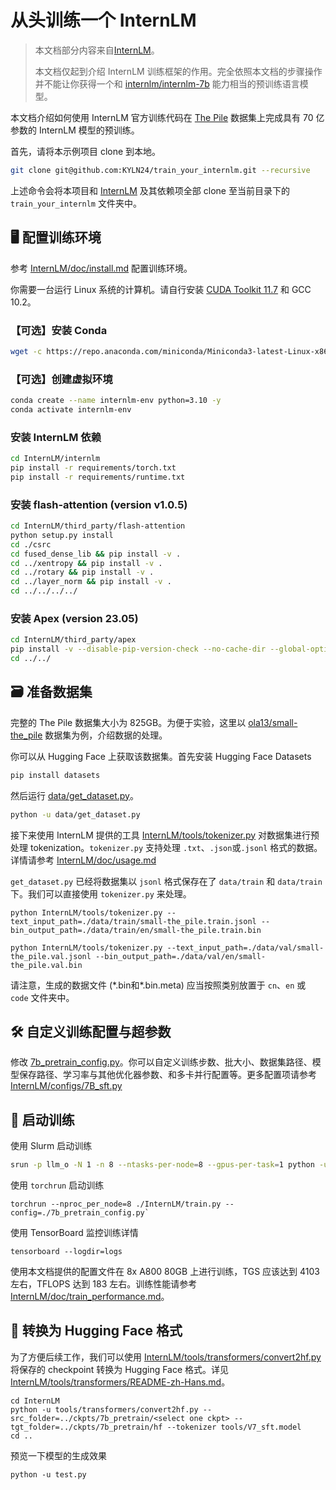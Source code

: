 # 从头训练一个 InternLM

> 本文档部分内容来自[InternLM](https://github.com/InternLM/InternLM)。
> 
> 本文档仅起到介绍 InternLM 训练框架的作用。完全依照本文档的步骤操作并不能让你获得一个和 [internlm/internlm-7b](https://huggingface.co/internlm/internlm-7b) 能力相当的预训练语言模型。

本文档介绍如何使用 InternLM 官方训练代码在 [The Pile](https://arxiv.org/abs/2101.00027) 数据集上完成具有 70 亿参数的 InternLM 模型的预训练。

首先，请将本示例项目 clone 到本地。

``` sh
git clone git@github.com:KYLN24/train_your_internlm.git --recursive
```

上述命令会将本项目和 [InternLM](https://github.com/InternLM/InternLM) 及其依赖项全部 clone 至当前目录下的 `train_your_internlm` 文件夹中。

## 🖥️ 配置训练环境

参考 [InternLM/doc/install.md](InternLM/doc/install.md#环境准备) 配置训练环境。

你需要一台运行 Linux 系统的计算机。请自行安装 [CUDA Toolkit 11.7](https://developer.nvidia.com/cuda-11-7-1-download-archive) 和 GCC 10.2。

### 【可选】安装 Conda

``` sh
wget -c https://repo.anaconda.com/miniconda/Miniconda3-latest-Linux-x86_64.sh && sh ./Miniconda3-latest-Linux-x86_64.sh
```

### 【可选】创建虚拟环境

``` sh
conda create --name internlm-env python=3.10 -y
conda activate internlm-env
```

### 安装 InternLM 依赖

``` sh
cd InternLM/internlm
pip install -r requirements/torch.txt 
pip install -r requirements/runtime.txt 
```

### 安装 flash-attention (version v1.0.5)
```bash
cd InternLM/third_party/flash-attention
python setup.py install
cd ./csrc
cd fused_dense_lib && pip install -v .
cd ../xentropy && pip install -v .
cd ../rotary && pip install -v .
cd ../layer_norm && pip install -v .
cd ../../../../
```

### 安装 Apex (version 23.05)
```bash
cd InternLM/third_party/apex
pip install -v --disable-pip-version-check --no-cache-dir --global-option="--cpp_ext" --global-option="--cuda_ext" ./
cd ../../
```

## 🗃️ 准备数据集

完整的 The Pile 数据集大小为 825GB。为便于实验，这里以 [ola13/small-the_pile](https://huggingface.co/datasets/ola13/small-the_pile) 数据集为例，介绍数据的处理。

你可以从 Hugging Face 上获取该数据集。首先安装 Hugging Face Datasets

``` sh
pip install datasets
```

然后运行 [data/get_dataset.py](data/get_dataset.py)。

``` sh
python -u data/get_dataset.py
```

接下来使用 InternLM 提供的工具 [InternLM/tools/tokenizer.py](InternLM/tools/tokenizer.py) 对数据集进行预处理 tokenization。`tokenizer.py` 支持处理 `.txt`、`.json`或`.jsonl` 格式的数据。详情请参考 [InternLM/doc/usage.md](InternLM/doc/usage.md#数据准备-微调)

`get_dataset.py` 已经将数据集以 `jsonl` 格式保存在了 `data/train` 和 `data/train` 下。我们可以直接使用 `tokenizer.py` 来处理。

```
python InternLM/tools/tokenizer.py --text_input_path=./data/train/small-the_pile.train.jsonl --bin_output_path=./data/train/en/small-the_pile.train.bin

python InternLM/tools/tokenizer.py --text_input_path=./data/val/small-the_pile.val.jsonl --bin_output_path=./data/val/en/small-the_pile.val.bin
```

请注意，生成的数据文件 (\*.bin和\*.bin.meta) 应当按照类别放置于 `cn`、`en` 或 `code` 文件夹中。

## 🛠️ 自定义训练配置与超参数

修改 [7b_pretrain_config.py](7b_pretrain_config.py)。你可以自定义训练步数、批大小、数据集路径、模型保存路径、学习率与其他优化器参数、和多卡并行配置等。更多配置项请参考 [InternLM/configs/7B_sft.py](InternLM/configs/7B_sft.py)

## 🚀 启动训练

使用 Slurm 启动训练

``` sh
srun -p llm_o -N 1 -n 8 --ntasks-per-node=8 --gpus-per-task=1 python -u ./InternLM/train.py --config=./7b_pretrain_config.py
``` 

使用 `torchrun` 启动训练

```
torchrun --nproc_per_node=8 ./InternLM/train.py --config=./7b_pretrain_config.py`
```

使用 TensorBoard 监控训练详情

```
tensorboard --logdir=logs
```

使用本文档提供的配置文件在 8x A800 80GB 上进行训练，TGS 应该达到 4103 左右，TFLOPS 达到 183 左右。训练性能请参考 [InternLM/doc/train_performance.md](InternLM/doc/train_performance.md)。

## 🤗 转换为 Hugging Face 格式

为了方便后续工作，我们可以使用 [InternLM/tools/transformers/convert2hf.py](InternLM/tools/transformers/convert2hf.py) 将保存的 checkpoint 转换为 Hugging Face 格式。详见 [InternLM/tools/transformers/README-zh-Hans.md](InternLM/tools/transformers/README-zh-Hans.md)。

```
cd InternLM
python -u tools/transformers/convert2hf.py --src_folder=../ckpts/7b_pretrain/<select one ckpt> --tgt_folder=../ckpts/7b_pretrain/hf --tokenizer tools/V7_sft.model
cd ..
```

预览一下模型的生成效果

```
python -u test.py
```
